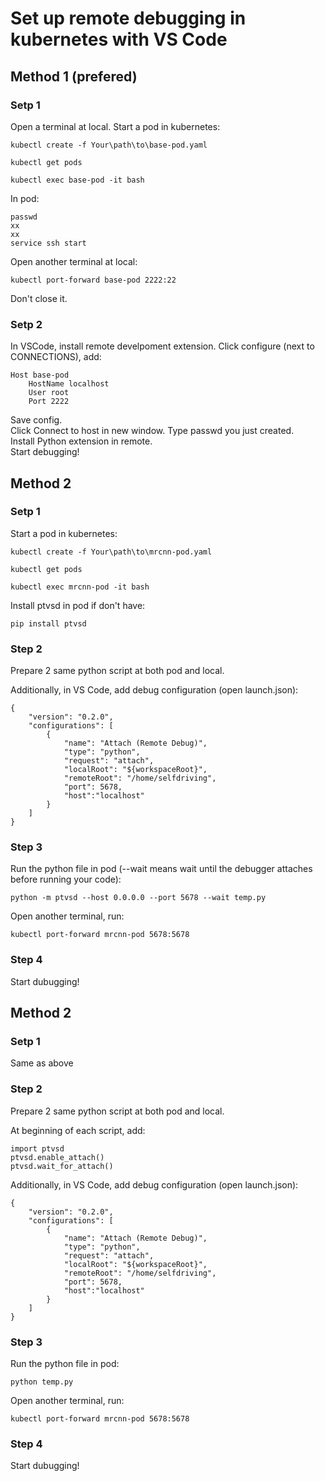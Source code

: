# Set up remote debugging in kubernetes with VS Code  

## Method 1 (prefered)
### Setp 1
Open a terminal at local. Start a pod in kubernetes:
```
kubectl create -f Your\path\to\base-pod.yaml
```
```
kubectl get pods
```
```
kubectl exec base-pod -it bash
```
In pod:
```
passwd
xx
xx
service ssh start
```
Open another terminal at local:
```
kubectl port-forward base-pod 2222:22
```
Don't close it.

### Setp 2
In VSCode, install remote develpoment extension.
Click configure (next to CONNECTIONS), add:
```
Host base-pod
    HostName localhost
    User root
    Port 2222
```
Save config.  
Click Connect to host in new window.
Type passwd you just created.  
Install Python extension in remote.  
Start debugging!


## Method 2
### Setp 1

Start a pod in kubernetes:

```
kubectl create -f Your\path\to\mrcnn-pod.yaml
```
```
kubectl get pods
```
```
kubectl exec mrcnn-pod -it bash
```

Install ptvsd in pod if don't have:
```
pip install ptvsd
```

### Step 2

Prepare 2 same python script at both pod and local.  

Additionally, in VS Code, add debug configuration (open launch.json):
```
{
    "version": "0.2.0",
    "configurations": [
        {
            "name": "Attach (Remote Debug)",
            "type": "python",
            "request": "attach",
            "localRoot": "${workspaceRoot}",
            "remoteRoot": "/home/selfdriving",
            "port": 5678,
            "host":"localhost"
        }
    ]
}
```
### Step 3

Run the python file in pod (--wait means wait until the debugger attaches before running your code):
```
python -m ptvsd --host 0.0.0.0 --port 5678 --wait temp.py
```

Open another terminal, run:
```
kubectl port-forward mrcnn-pod 5678:5678
```

### Step 4

Start dubugging!

## Method 2
### Setp 1

Same as above

### Step 2

Prepare 2 same python script at both pod and local.  

At beginning of each script, add:

```
import ptvsd
ptvsd.enable_attach()
ptvsd.wait_for_attach()
```

Additionally, in VS Code, add debug configuration (open launch.json):
```
{
    "version": "0.2.0",
    "configurations": [
        {
            "name": "Attach (Remote Debug)",
            "type": "python",
            "request": "attach",
            "localRoot": "${workspaceRoot}",
            "remoteRoot": "/home/selfdriving",
            "port": 5678,
            "host":"localhost"
        }
    ]
}
```
### Step 3

Run the python file in pod:
```
python temp.py
```

Open another terminal, run:
```
kubectl port-forward mrcnn-pod 5678:5678
```

### Step 4

Start dubugging!
